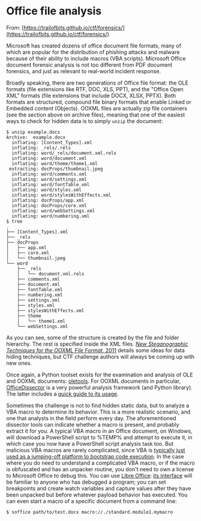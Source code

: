 # Office file analysis

From: [https://trailofbits.github.io/ctf/forensics/](https://trailofbits.github.io/ctf/forensics/)

Microsoft has created dozens of office document file formats, many of which are popular for the distribution of phishing attacks and malware because of their ability to include macros \(VBA scripts\). Microsoft Office document forensic analysis is not too different from PDF document forensics, and just as relevant to real-world incident response.

Broadly speaking, there are two generations of Office file format: the OLE formats \(file extensions like RTF, DOC, XLS, PPT\), and the "Office Open XML" formats \(file extensions that include DOCX, XLSX, PPTX\). Both formats are structured, compound file binary formats that enable Linked or Embedded content \(Objects\). OOXML files are actually zip file containers \(see the section above on archive files\), meaning that one of the easiest ways to check for hidden data is to simply `unzip` the document:

```text
$ unzip example.docx 
Archive:  example.docx
  inflating: [Content_Types].xml     
  inflating: _rels/.rels             
  inflating: word/_rels/document.xml.rels  
  inflating: word/document.xml       
  inflating: word/theme/theme1.xml   
 extracting: docProps/thumbnail.jpeg  
  inflating: word/comments.xml       
  inflating: word/settings.xml       
  inflating: word/fontTable.xml      
  inflating: word/styles.xml         
  inflating: word/stylesWithEffects.xml  
  inflating: docProps/app.xml        
  inflating: docProps/core.xml       
  inflating: word/webSettings.xml    
  inflating: word/numbering.xml
$ tree
.
├── [Content_Types].xml
├── _rels
├── docProps
│   ├── app.xml
│   ├── core.xml
│   └── thumbnail.jpeg
└── word
    ├── _rels
    │   └── document.xml.rels
    ├── comments.xml
    ├── document.xml
    ├── fontTable.xml
    ├── numbering.xml
    ├── settings.xml
    ├── styles.xml
    ├── stylesWithEffects.xml
    ├── theme
    │   └── theme1.xml
    └── webSettings.xml
```

As you can see, some of the structure is created by the file and folder hierarchy. The rest is specified inside the XML files. [_New Steganographic Techniques for the OOXML File Format_, 2011](http://download.springer.com/static/pdf/713/chp%253A10.1007%252F978-3-642-23300-5_27.pdf?originUrl=http%3A%2F%2Flink.springer.com%2Fchapter%2F10.1007%2F978-3-642-23300-5_27&token2=exp=1497911340~acl=%2Fstatic%2Fpdf%2F713%2Fchp%25253A10.1007%25252F978-3-642-23300-5_27.pdf%3ForiginUrl%3Dhttp%253A%252F%252Flink.springer.com%252Fchapter%252F10.1007%252F978-3-642-23300-5_27*~hmac=aca7e2655354b656ca7d699e8e68ceb19a95bcf64e1ac67354d8bca04146fd3d) details some ideas for data hiding techniques, but CTF challenge authors will always be coming up with new ones.

Once again, a Python toolset exists for the examination and analysis of OLE and OOXML documents: [oletools](http://www.decalage.info/python/oletools). For OOXML documents in particular, [OfficeDissector](https://www.officedissector.com/) is a very powerful analysis framework \(and Python library\). The latter includes a [quick guide to its usage](https://github.com/grierforensics/officedissector/blob/master/doc/html/_sources/txt/ANALYZING_OOXML.txt).

Sometimes the challenge is not to find hidden static data, but to analyze a VBA macro to determine its behavior. This is a more realistic scenario, and one that analysts in the field perform every day. The aforementioned dissector tools can indicate whether a macro is present, and probably extract it for you. A typical VBA macro in an Office document, on Windows, will download a PowerShell script to %TEMP% and attempt to execute it, in which case you now have a PowerShell script analysis task too. But malicious VBA macros are rarely complicated, since VBA is [typically just used as a jumping-off platform to bootstrap code execution](https://www.lastline.com/labsblog/party-like-its-1999-comeback-of-vba-malware-downloaders-part-3/). In the case where you do need to understand a complicated VBA macro, or if the macro is obfuscated and has an unpacker routine, you don't need to own a license to Microsoft Office to debug this. You can use [Libre Office](http://libreoffice.org/): [its interface](http://www.debugpoint.com/2014/09/debugging-libreoffice-macro-basic-using-breakpoint-and-watch/) will be familiar to anyone who has debugged a program; you can set breakpoints and create watch variables and capture values after they have been unpacked but before whatever payload behavior has executed. You can even start a macro of a specific document from a command line:

```text
$ soffice path/to/test.docx macro://./standard.module1.mymacro
```

